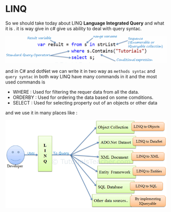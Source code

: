 # LINQ
So we should take today about LINQ **Language Integrated Query** and what it is . it is way give in c# give us ability to deal with query syntac.

![img](./LINQ_2.PNG)

and in C# and dotNet we can write it in two way as `methods syntac` and `query syntac` in both way LINQ have many commands in it and the most used commands is 

- WHERE :  Used for filtering the requer data from all the data.
- ORDERBY :  Used for ordering the data based on some comditions.
- SELECT :  Used for selecting property out of an objects or other data

and we use it in many places like :

![img](./LINQ_1.png)
